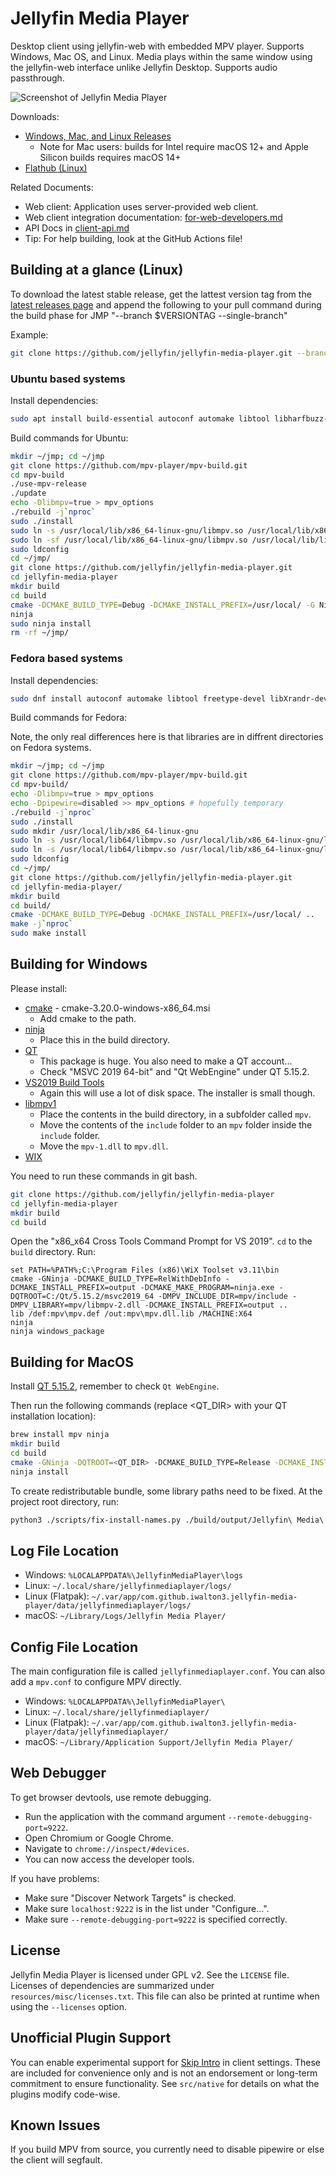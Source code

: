 # Jellyfin Media Player

Desktop client using jellyfin-web with embedded MPV player. Supports Windows, Mac OS,
and Linux. Media plays within the same window using the jellyfin-web interface unlike
Jellyfin Desktop. Supports audio passthrough.

![Screenshot of Jellyfin Media Player](https://raw.githubusercontent.com/iwalton3/mpv-shim-misc-docs/master/images/jmp-player-win.png)

Downloads:
 - [Windows, Mac, and Linux Releases](https://github.com/jellyfin/jellyfin-media-player/releases)
   - Note for Mac users: builds for Intel require macOS 12+ and Apple Silicon builds requires macOS 14+
 - [Flathub (Linux)](https://flathub.org/apps/details/com.github.iwalton3.jellyfin-media-player)

Related Documents:
 - Web client: Application uses server-provided web client.
 - Web client integration documentation: [for-web-developers.md](https://github.com/jellyfin/jellyfin-media-player/blob/master/for-web-developers.md)
 - API Docs in [client-api.md](https://github.com/jellyfin/jellyfin-media-player/blob/master/client-api.md)
 - Tip: For help building, look at the GitHub Actions file!

## Building at a glance (Linux)

To download the latest stable release, get the lattest version tag from the [latest releases page](https://github.com/jellyfin/jellyfin-media-player/releases/latest) and append the following to your pull command during the build phase for JMP "--branch $VERSIONTAG --single-branch"

Example:
```bash
git clone https://github.com/jellyfin/jellyfin-media-player.git --branch v1.9.1 --single-branch
```


### Ubuntu based systems

Install dependencies:
```bash
sudo apt install build-essential autoconf automake libtool libharfbuzz-dev libfreetype6-dev libfontconfig1-dev libx11-dev libxrandr-dev libvdpau-dev libva-dev mesa-common-dev libegl1-mesa-dev yasm libasound2-dev libpulse-dev libuchardet-dev zlib1g-dev libfribidi-dev git libgnutls28-dev libgl1-mesa-dev libsdl2-dev cmake wget meson nasm ninja-build python3 g++ qtwebengine5-dev qtquickcontrols2-5-dev libqt5x11extras5-dev libcec-dev qml-module-qtquick-controls qml-module-qtwebengine qml-module-qtwebchannel qtbase5-private-dev curl unzip
```

Build commands for Ubuntu:
```bash
mkdir ~/jmp; cd ~/jmp
git clone https://github.com/mpv-player/mpv-build.git
cd mpv-build
./use-mpv-release
./update
echo -Dlibmpv=true > mpv_options
./rebuild -j`nproc`
sudo ./install
sudo ln -s /usr/local/lib/x86_64-linux-gnu/libmpv.so /usr/local/lib/x86_64-linux-gnu/libmpv.so.1
sudo ln -sf /usr/local/lib/x86_64-linux-gnu/libmpv.so /usr/local/lib/libmpv.so.2
sudo ldconfig
cd ~/jmp/
git clone https://github.com/jellyfin/jellyfin-media-player.git
cd jellyfin-media-player
mkdir build
cd build
cmake -DCMAKE_BUILD_TYPE=Debug -DCMAKE_INSTALL_PREFIX=/usr/local/ -G Ninja ..
ninja
sudo ninja install
rm -rf ~/jmp/
```

### Fedora based systems

Install dependencies:
```bash
sudo dnf install autoconf automake libtool freetype-devel libXrandr-devel libvdpau-devel libva-devel  mesa-libGL-devel libdrm-devel libX11-devel  mesa-libEGL-devel yasm  alsa-lib pulseaudio-libs-devel zlib-devel fribidi-devel git gnutls-devel mesa-libGLU-devel  SDL2-devel cmake wget python g++  qt-devel libcec-devel qt5-qtbase-devel curl unzip qt5-qtwebchannel-devel qt5-qtwebengine-devel qt5-qtx11extras-devel mpv.x86_64 qwt-qt5-devel.x86_64 qt5-qtbase.x86_64 meson.noarch ninja-build.x86_64 qt5-qtbase-private-devel mpv-libs.x86_64
```

Build commands for Fedora:

Note, the only real differences here is that libraries are in diffrent directories on Fedora systems.
```bash
mkdir ~/jmp; cd ~/jmp
git clone https://github.com/mpv-player/mpv-build.git
cd mpv-build/
echo -Dlibmpv=true > mpv_options
echo -Dpipewire=disabled >> mpv_options # hopefully temporary
./rebuild -j`nproc`
sudo ./install
sudo mkdir /usr/local/lib/x86_64-linux-gnu
sudo ln -s /usr/local/lib64/libmpv.so /usr/local/lib/x86_64-linux-gnu/libmpv.so.1
sudo ln -s /usr/local/lib64/libmpv.so /usr/local/lib/x86_64-linux-gnu/libmpv.so
sudo ldconfig
cd ~/jmp/
git clone https://github.com/jellyfin/jellyfin-media-player.git
cd jellyfin-media-player/
mkdir build
cd build/
cmake -DCMAKE_BUILD_TYPE=Debug -DCMAKE_INSTALL_PREFIX=/usr/local/ ..
make -j`nproc`
sudo make install
```

## Building for Windows

Please install:
 - [cmake](https://cmake.org/download/) - cmake-3.20.0-windows-x86_64.msi
   - Add cmake to the path.
 - [ninja](https://github.com/ninja-build/ninja/releases)
   - Place this in the build directory.
 - [QT](https://www.qt.io/download-thank-you?hsLang=en)
   - This package is huge. You also need to make a QT account...
   - Check "MSVC 2019 64-bit" and "Qt WebEngine" under QT 5.15.2.
 - [VS2019 Build Tools](https://visualstudio.microsoft.com/downloads/#build-tools-for-visual-studio-2019)
   - Again this will use a lot of disk space. The installer is small though.
 - [libmpv1](https://sourceforge.net/projects/mpv-player-windows/files/libmpv/)
   - Place the contents in the build directory, in a subfolder called `mpv`.
   - Move the contents of the `include` folder to an `mpv` folder inside the `include` folder.
   - Move the `mpv-1.dll` to `mpv.dll`.
 - [WIX](https://wixtoolset.org/releases/v3.11.2/stable)

You need to run these commands in git bash.

```bash
git clone https://github.com/jellyfin/jellyfin-media-player
cd jellyfin-media-player
mkdir build
cd build
```

Open the "x86_x64 Cross Tools Command Prompt for VS 2019". `cd` to the `build` directory. Run:

```
set PATH=%PATH%;C:\Program Files (x86)\WiX Toolset v3.11\bin
cmake -GNinja -DCMAKE_BUILD_TYPE=RelWithDebInfo -DCMAKE_INSTALL_PREFIX=output -DCMAKE_MAKE_PROGRAM=ninja.exe -DQTROOT=C:/Qt/5.15.2/msvc2019_64 -DMPV_INCLUDE_DIR=mpv/include -DMPV_LIBRARY=mpv/libmpv-2.dll -DCMAKE_INSTALL_PREFIX=output ..
lib /def:mpv\mpv.def /out:mpv\mpv.dll.lib /MACHINE:X64
ninja
ninja windows_package
```

## Building for MacOS

Install [QT 5.15.2](https://www.qt.io/download-thank-you?hsLang=en), remember to check `Qt WebEngine`.

Then run the following commands (replace <QT_DIR> with your QT installation location):

```bash
brew install mpv ninja
mkdir build
cd build
cmake -GNinja -DQTROOT=<QT_DIR> -DCMAKE_BUILD_TYPE=Release -DCMAKE_INSTALL_PREFIX=output ..
ninja install
```

To create redistributable bundle, some library paths need to be fixed. At the project root directory, run:

```bash
python3 ./scripts/fix-install-names.py ./build/output/Jellyfin\ Media\ Player.app
```

## Log File Location

 - Windows: `%LOCALAPPDATA%\JellyfinMediaPlayer\logs`
 - Linux: `~/.local/share/jellyfinmediaplayer/logs/`
 - Linux (Flatpak): `~/.var/app/com.github.iwalton3.jellyfin-media-player/data/jellyfinmediaplayer/logs/`
 - macOS: `~/Library/Logs/Jellyfin Media Player/`

## Config File Location

The main configuration file is called `jellyfinmediaplayer.conf`. You can also add a `mpv.conf` to configure MPV directly.

 - Windows: `%LOCALAPPDATA%\JellyfinMediaPlayer\`
 - Linux: `~/.local/share/jellyfinmediaplayer/`
 - Linux (Flatpak): `~/.var/app/com.github.iwalton3.jellyfin-media-player/data/jellyfinmediaplayer/`
 - macOS: `~/Library/Application Support/Jellyfin Media Player/`

## Web Debugger

To get browser devtools, use remote debugging.

 - Run the application with the command argument `--remote-debugging-port=9222`.
 - Open Chromium or Google Chrome.
 - Navigate to `chrome://inspect/#devices`.
 - You can now access the developer tools.

If you have problems:

 - Make sure "Discover Network Targets" is checked.
 - Make sure `localhost:9222` is in the list under "Configure...".
 - Make sure `--remote-debugging-port=9222` is specified correctly.

## License

Jellyfin Media Player is licensed under GPL v2. See the ``LICENSE`` file.
Licenses of dependencies are summarized under ``resources/misc/licenses.txt``.
This file can also be printed at runtime when using the ``--licenses`` option.

## Unofficial Plugin Support

You can enable experimental support for [Skip Intro](https://github.com/jumoog/intro-skipper/) in client settings. These are included for convenience only and is not an endorsement or long-term commitment to ensure functionality. See `src/native` for details on what the plugins modify code-wise.

## Known Issues

If you build MPV from source, you currently need to disable pipewire or else the client will segfault.
